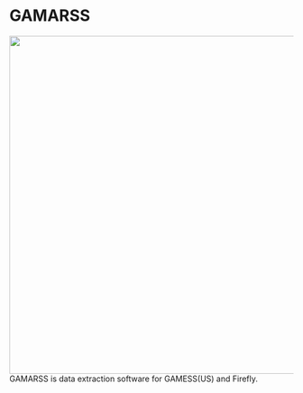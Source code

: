# GAMARSS
<img src="https://user-images.githubusercontent.com/62088244/99495766-76de5100-29b6-11eb-874e-4b3d1a4ff0d4.JPG" width="600px">  
GAMARSS is data extraction software for GAMESS(US) and Firefly.  
